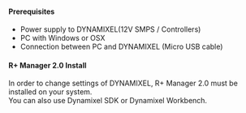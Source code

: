 
#### Prerequisites
- Power supply to DYNAMIXEL(12V SMPS / Controllers)
- PC with Windows or OSX
- Connection between PC and DYNAMIXEL (Micro USB cable)

#### R+ Manager 2.0 Install
In order to change settings of DYNAMIXEL, R+ Manager 2.0 must be installed on your system.  
You can also use Dynamixel SDK or Dynamixel Workbench.
